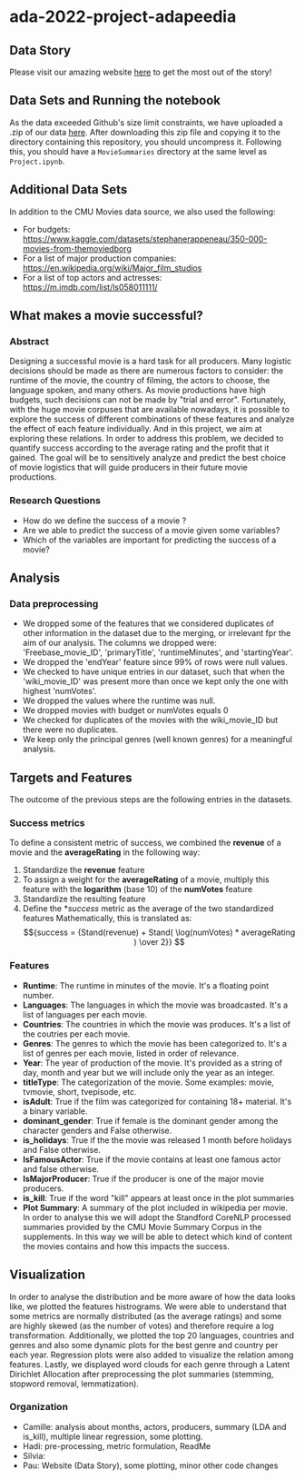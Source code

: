 # ada-2022-project-adapeedia

## Data Story
Please visit our amazing website [here](https://faraldospau.wixsite.com/adapeedia) to get the most out of the story!

## Data Sets and Running the notebook
As the data exceeded Github's size limit constraints, we have uploaded a .zip of our data [here](https://drive.google.com/file/d/1JnCBDjjLFgyH-aWAudfuxixdQzEAczms/view?usp=sharing). After downloading this zip file and copying it to the directory containing this repository, you should uncompress it. Following this, you should have a `MovieSummaries` directory at the same level as `Project.ipynb`. 

## Additional Data Sets
In addition to the CMU Movies data source, we also used the following:
- For budgets: https://www.kaggle.com/datasets/stephanerappeneau/350-000-movies-from-themoviedborg
- For a list of major production companies: https://en.wikipedia.org/wiki/Major_film_studios
- For a list of top actors and actresses: https://m.imdb.com/list/ls058011111/ 

## What makes a movie successful?

### Abstract
Designing a successful movie is a hard task for all producers. Many logistic decisions should be made as there are numerous factors to consider: the runtime of the movie, the country of filming, the actors to choose, the language spoken, and many others. As movie productions have high budgets, such decisions can not be made by "trial and error". Fortunately, with the huge movie corpuses that are available nowadays, it is possible to explore the success of different combinations of these features and analyze the effect of each feature individually. And in this project, we aim at exploring these relations. In order to address this problem, we decided to quantify success according to the average rating and the profit that it gained. The goal will be to sensitively analyze and predict the best choice of movie logistics that will guide producers in their future movie productions.  

### Research Questions
* How do we define the success of a movie ? 
* Are we able to predict the success of a movie given some variables?
* Which of the variables are important for predicting the success of a movie? 

## Analysis

### Data preprocessing

* We dropped some of the features that we considered duplicates of other information in the dataset due to the merging, or irrelevant fpr the aim of our analysis. The columns we dropped were: 'Freebase_movie_ID', 'primaryTitle', 'runtimeMinutes', and 'startingYear'.  
* We dropped the 'endYear' feature since 99% of rows were null values.  
* We checked to have unique entries in our dataset, such that when the 'wiki_movie_ID' was present more than once we kept only the one with highest 'numVotes'.  
* We dropped the values where the runtime was null.
* We dropped movies with budget or numVotes equals 0
* We checked for duplicates of the movies with the wiki_movie_ID but there were no duplicates.
* We keep only the principal genres (well known genres) for a meaningful analysis. 

## Targets and Features
The outcome of the previous steps are the following entries in the datasets. 
### Success metrics
To define a consistent metric of success, we combined the **revenue** of a movie and the **averageRating** in the following way:
1) Standardize the **revenue** feature
2) To assign a weight for the **averageRating** of a movie, multiply this feature with the **logarithm** (base 10) of the **numVotes** feature
3) Standardize the resulting feature
4) Define the **success* metric as the average of the two standardized features
Mathematically, this is translated as:
$${success = {Stand(revenue) + Stand( \log(numVotes) * averageRating ) \over 2}} $$


### Features
* **Runtime**: The runtime in minutes of the movie. It's a floating point number.
* **Languages**: The languages in which the movie was broadcasted. It's a list of languages per each movie.
* **Countries**: The countries in which the movie was produces. It's a list of the coutries per each movie.
* **Genres**: The genres to which the movie has been categorized to. It's a list of genres per each movie, listed in order of relevance.
* **Year**: The year of production of the movie. It's provided as a string of day, month and year but we will include only the year as an integer.
* **titleType**: The categorization of the movie. Some examples: movie, tvmovie, short, tvepisode, etc.
* **isAdult**: True if the film was categorized for containing 18+ material. It's a binary variable.
* **dominant_gender**: True if female is the dominant gender among the character genders and False otherwise.
* **is_holidays**: True if the the movie was released 1 month before holidays and False otherwise.
* **IsFamousActor**: True if the movie contains at least one famous actor and false otherwise.
* **IsMajorProducer**: True if the producer is one of the major movie producers.
* **is_kill**: True if the word "kill" appears at least once in the plot summaries
* **Plot Summary**: A summary of the plot included in wikipedia per movie. In order to analyse this we will adopt the Standford CoreNLP processed summaries provided by the CMU Movie Summary Corpus in the supplements. In this way we will be able to detect which kind of content the movies contains and how this impacts the success.

## Visualization
In order to analyse the distribution and be more aware of how the data looks like, we plotted the features histrograms. We were able to understand that some metrics are normally distributed (as the average ratings) and some are highly skewed (as the number of votes) and therefore require a log transformation. Additionally, we plotted the top 20 languages, countries and genres and also some dynamic plots for the best genre and country per each year. Regression plots were also added to visualize the relation among features. Lastly, we displayed word clouds for each genre through a Latent Dirichlet Allocation after preprocessing the plot summaries (stemming, stopword removal, lemmatization).

### Organization
* Camille: analysis about months, actors, producers, summary (LDA and is_kill), multiple linear regression, some plotting. 
* Hadi: pre-processing, metric formulation, ReadMe
* Silvia:
* Pau: Website (Data Story), some plotting, minor other code changes




